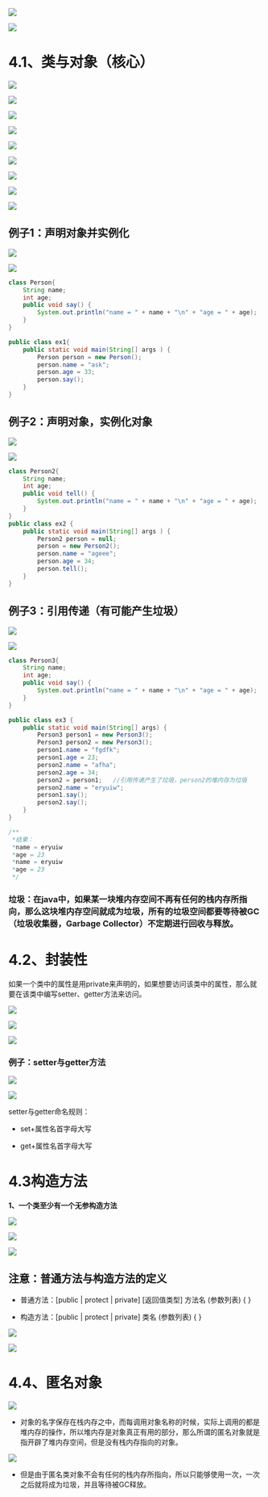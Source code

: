 
![](https://tcs.teambition.net/storage/312414f4f47b813d9da7232d706ab0ef448a?Signature=eyJhbGciOiJIUzI1NiIsInR5cCI6IkpXVCJ9.eyJBcHBJRCI6IjU5Mzc3MGZmODM5NjMyMDAyZTAzNThmMSIsIl9hcHBJZCI6IjU5Mzc3MGZmODM5NjMyMDAyZTAzNThmMSIsIl9vcmdhbml6YXRpb25JZCI6IiIsImV4cCI6MTYyMjEwNzY3NiwiaWF0IjoxNjIxNTAyODc2LCJyZXNvdXJjZSI6Ii9zdG9yYWdlLzMxMjQxNGY0ZjQ3YjgxM2Q5ZGE3MjMyZDcwNmFiMGVmNDQ4YSJ9.bV27afxOE_RC7encewEyq5X9FFZecqhPB6xsMUN0pj0&download=image.png "")

![](https://tcs.teambition.net/storage/3124dfb809e4675874c0c433b5b86da88eb9?Signature=eyJhbGciOiJIUzI1NiIsInR5cCI6IkpXVCJ9.eyJBcHBJRCI6IjU5Mzc3MGZmODM5NjMyMDAyZTAzNThmMSIsIl9hcHBJZCI6IjU5Mzc3MGZmODM5NjMyMDAyZTAzNThmMSIsIl9vcmdhbml6YXRpb25JZCI6IiIsImV4cCI6MTYyMjEwNzY3NiwiaWF0IjoxNjIxNTAyODc2LCJyZXNvdXJjZSI6Ii9zdG9yYWdlLzMxMjRkZmI4MDllNDY3NTg3NGMwYzQzM2I1Yjg2ZGE4OGViOSJ9.5IEvC-p4SpMIYeXg3UPp7FzPCXiTSTaSm352Db-u1QY&download=image.png "")

# 4.1、类与对象（核心）

![](https://tcs.teambition.net/storage/3124c4941319f8722c80110feadd510dd08f?Signature=eyJhbGciOiJIUzI1NiIsInR5cCI6IkpXVCJ9.eyJBcHBJRCI6IjU5Mzc3MGZmODM5NjMyMDAyZTAzNThmMSIsIl9hcHBJZCI6IjU5Mzc3MGZmODM5NjMyMDAyZTAzNThmMSIsIl9vcmdhbml6YXRpb25JZCI6IiIsImV4cCI6MTYyMjEwNzY3NiwiaWF0IjoxNjIxNTAyODc2LCJyZXNvdXJjZSI6Ii9zdG9yYWdlLzMxMjRjNDk0MTMxOWY4NzIyYzgwMTEwZmVhZGQ1MTBkZDA4ZiJ9.-vpcwLtTsxJZfKYJmdg_1EwYGtkVsMopWu9Xay3UEMo&download=image.png "")

![](https://tcs.teambition.net/storage/312450f9e4ce2f8e4f38babf3bd6e0d32b8d?Signature=eyJhbGciOiJIUzI1NiIsInR5cCI6IkpXVCJ9.eyJBcHBJRCI6IjU5Mzc3MGZmODM5NjMyMDAyZTAzNThmMSIsIl9hcHBJZCI6IjU5Mzc3MGZmODM5NjMyMDAyZTAzNThmMSIsIl9vcmdhbml6YXRpb25JZCI6IiIsImV4cCI6MTYyMjEwNzY3NiwiaWF0IjoxNjIxNTAyODc2LCJyZXNvdXJjZSI6Ii9zdG9yYWdlLzMxMjQ1MGY5ZTRjZTJmOGU0ZjM4YmFiZjNiZDZlMGQzMmI4ZCJ9.OUC5wEN1YbqGJunZPUjbTxiGqH1r2RScjgnHqw1y8H0&download=image.png "")

![](https://tcs.teambition.net/storage/312481901ebc4ce804db835cb0628632464c?Signature=eyJhbGciOiJIUzI1NiIsInR5cCI6IkpXVCJ9.eyJBcHBJRCI6IjU5Mzc3MGZmODM5NjMyMDAyZTAzNThmMSIsIl9hcHBJZCI6IjU5Mzc3MGZmODM5NjMyMDAyZTAzNThmMSIsIl9vcmdhbml6YXRpb25JZCI6IiIsImV4cCI6MTYyMjEwNzY3NiwiaWF0IjoxNjIxNTAyODc2LCJyZXNvdXJjZSI6Ii9zdG9yYWdlLzMxMjQ4MTkwMWViYzRjZTgwNGRiODM1Y2IwNjI4NjMyNDY0YyJ9.Rom_MsIwroaANtcSw2kbQviPBgEDOQZcm4WfxyIMnTc&download=image.png "")

![](https://tcs.teambition.net/storage/31246883d35baf8f41959ce02e2d89f6d0c9?Signature=eyJhbGciOiJIUzI1NiIsInR5cCI6IkpXVCJ9.eyJBcHBJRCI6IjU5Mzc3MGZmODM5NjMyMDAyZTAzNThmMSIsIl9hcHBJZCI6IjU5Mzc3MGZmODM5NjMyMDAyZTAzNThmMSIsIl9vcmdhbml6YXRpb25JZCI6IiIsImV4cCI6MTYyMjEwNzY3NiwiaWF0IjoxNjIxNTAyODc2LCJyZXNvdXJjZSI6Ii9zdG9yYWdlLzMxMjQ2ODgzZDM1YmFmOGY0MTk1OWNlMDJlMmQ4OWY2ZDBjOSJ9.PVUI8_pjiTyCsD-_49nwnVdsxiYGHWyzDGaiCgW5LZ8&download=image.png "")

![](https://tcs.teambition.net/storage/31248a7a2dd44e4e2ee58a7c730083bad21c?Signature=eyJhbGciOiJIUzI1NiIsInR5cCI6IkpXVCJ9.eyJBcHBJRCI6IjU5Mzc3MGZmODM5NjMyMDAyZTAzNThmMSIsIl9hcHBJZCI6IjU5Mzc3MGZmODM5NjMyMDAyZTAzNThmMSIsIl9vcmdhbml6YXRpb25JZCI6IiIsImV4cCI6MTYyMjEwNzY3NiwiaWF0IjoxNjIxNTAyODc2LCJyZXNvdXJjZSI6Ii9zdG9yYWdlLzMxMjQ4YTdhMmRkNDRlNGUyZWU1OGE3YzczMDA4M2JhZDIxYyJ9.HV0oawKOWFkZtb_3p2jmJLXxLna88fERzDGUM4me16o&download=image.png "")

![](https://tcs.teambition.net/storage/312482b2034d5a8e0b40260cfd5562061637?Signature=eyJhbGciOiJIUzI1NiIsInR5cCI6IkpXVCJ9.eyJBcHBJRCI6IjU5Mzc3MGZmODM5NjMyMDAyZTAzNThmMSIsIl9hcHBJZCI6IjU5Mzc3MGZmODM5NjMyMDAyZTAzNThmMSIsIl9vcmdhbml6YXRpb25JZCI6IiIsImV4cCI6MTYyMjEwNzY3NiwiaWF0IjoxNjIxNTAyODc2LCJyZXNvdXJjZSI6Ii9zdG9yYWdlLzMxMjQ4MmIyMDM0ZDVhOGUwYjQwMjYwY2ZkNTU2MjA2MTYzNyJ9.4U550MqpvxgGlgdY4hXY2PwOxswIDArftYZUVURwPiI&download=image.png "")

![](https://tcs.teambition.net/storage/31247c4bfb9bb96b4f2bea3155094afc9a50?Signature=eyJhbGciOiJIUzI1NiIsInR5cCI6IkpXVCJ9.eyJBcHBJRCI6IjU5Mzc3MGZmODM5NjMyMDAyZTAzNThmMSIsIl9hcHBJZCI6IjU5Mzc3MGZmODM5NjMyMDAyZTAzNThmMSIsIl9vcmdhbml6YXRpb25JZCI6IiIsImV4cCI6MTYyMjEwNzY3NiwiaWF0IjoxNjIxNTAyODc2LCJyZXNvdXJjZSI6Ii9zdG9yYWdlLzMxMjQ3YzRiZmI5YmI5NmI0ZjJiZWEzMTU1MDk0YWZjOWE1MCJ9.ZTLqJzmlT6qXliNmR5BSelToTJHq1IqSJz8ap38JvoY&download=image.png "")

![](https://tcs.teambition.net/storage/3124d2a1d50917bb27f845110d15a47715c9?Signature=eyJhbGciOiJIUzI1NiIsInR5cCI6IkpXVCJ9.eyJBcHBJRCI6IjU5Mzc3MGZmODM5NjMyMDAyZTAzNThmMSIsIl9hcHBJZCI6IjU5Mzc3MGZmODM5NjMyMDAyZTAzNThmMSIsIl9vcmdhbml6YXRpb25JZCI6IiIsImV4cCI6MTYyMjEwNzY3NiwiaWF0IjoxNjIxNTAyODc2LCJyZXNvdXJjZSI6Ii9zdG9yYWdlLzMxMjRkMmExZDUwOTE3YmIyN2Y4NDUxMTBkMTVhNDc3MTVjOSJ9.wMGlK6ybiYhZX2YhJlcg66j598Knx-NFuKKHL2zSPcU&download=image.png "")

![](https://tcs.teambition.net/storage/31240acbf0730f222e0a285be136845e7167?Signature=eyJhbGciOiJIUzI1NiIsInR5cCI6IkpXVCJ9.eyJBcHBJRCI6IjU5Mzc3MGZmODM5NjMyMDAyZTAzNThmMSIsIl9hcHBJZCI6IjU5Mzc3MGZmODM5NjMyMDAyZTAzNThmMSIsIl9vcmdhbml6YXRpb25JZCI6IiIsImV4cCI6MTYyMjEwNzY3NiwiaWF0IjoxNjIxNTAyODc2LCJyZXNvdXJjZSI6Ii9zdG9yYWdlLzMxMjQwYWNiZjA3MzBmMjIyZTBhMjg1YmUxMzY4NDVlNzE2NyJ9.l4RL_CRzSTWjDmGTgn7l7xYm3YHkZXP9ymaT32IXHBk&download=image.png "")

## 例子1：声明对象并实例化

![](https://tcs.teambition.net/storage/3124fbee8fa8a4456b277d87912c637ddb26?Signature=eyJhbGciOiJIUzI1NiIsInR5cCI6IkpXVCJ9.eyJBcHBJRCI6IjU5Mzc3MGZmODM5NjMyMDAyZTAzNThmMSIsIl9hcHBJZCI6IjU5Mzc3MGZmODM5NjMyMDAyZTAzNThmMSIsIl9vcmdhbml6YXRpb25JZCI6IiIsImV4cCI6MTYyMjEwNzY3NiwiaWF0IjoxNjIxNTAyODc2LCJyZXNvdXJjZSI6Ii9zdG9yYWdlLzMxMjRmYmVlOGZhOGE0NDU2YjI3N2Q4NzkxMmM2MzdkZGIyNiJ9.YWFE0an_uOCrBSqpVHE_ThaGanpxukPTRNhwRFfJ4yA&download=image.png "")

![](https://tcs.teambition.net/storage/3124caf8e93d1a02d4a82d35a637e14d6493?Signature=eyJhbGciOiJIUzI1NiIsInR5cCI6IkpXVCJ9.eyJBcHBJRCI6IjU5Mzc3MGZmODM5NjMyMDAyZTAzNThmMSIsIl9hcHBJZCI6IjU5Mzc3MGZmODM5NjMyMDAyZTAzNThmMSIsIl9vcmdhbml6YXRpb25JZCI6IiIsImV4cCI6MTYyMjEwNzY3NiwiaWF0IjoxNjIxNTAyODc2LCJyZXNvdXJjZSI6Ii9zdG9yYWdlLzMxMjRjYWY4ZTkzZDFhMDJkNGE4MmQzNWE2MzdlMTRkNjQ5MyJ9.ay8OtEuB7WVXdF53bMkCd-PTUEovVNwCYdcEALLiDl8&download=image.png "")

```java
class Person{
	String name;
	int age;
	public void say() {
		System.out.println("name = " + name + "\n" + "age = " + age);
	}
}

public class ex1{
	public static void main(String[] args ) {
		Person person = new Person();
		person.name = "ask";
		person.age = 33;
		person.say();
	}
}


```

## 例子2：声明对象，实例化对象

![](https://tcs.teambition.net/storage/31248568bf71c73d26fffe241814efeaadb1?Signature=eyJhbGciOiJIUzI1NiIsInR5cCI6IkpXVCJ9.eyJBcHBJRCI6IjU5Mzc3MGZmODM5NjMyMDAyZTAzNThmMSIsIl9hcHBJZCI6IjU5Mzc3MGZmODM5NjMyMDAyZTAzNThmMSIsIl9vcmdhbml6YXRpb25JZCI6IiIsImV4cCI6MTYyMjEwNzY3NiwiaWF0IjoxNjIxNTAyODc2LCJyZXNvdXJjZSI6Ii9zdG9yYWdlLzMxMjQ4NTY4YmY3MWM3M2QyNmZmZmUyNDE4MTRlZmVhYWRiMSJ9.guotJ0JaSG4vF2B3QIFJy88617w0koV978XFmZW48mI&download=image.png "")

![](https://tcs.teambition.net/storage/31240fc9a6745737702092583d4a34fa638c?Signature=eyJhbGciOiJIUzI1NiIsInR5cCI6IkpXVCJ9.eyJBcHBJRCI6IjU5Mzc3MGZmODM5NjMyMDAyZTAzNThmMSIsIl9hcHBJZCI6IjU5Mzc3MGZmODM5NjMyMDAyZTAzNThmMSIsIl9vcmdhbml6YXRpb25JZCI6IiIsImV4cCI6MTYyMjEwNzY3NiwiaWF0IjoxNjIxNTAyODc2LCJyZXNvdXJjZSI6Ii9zdG9yYWdlLzMxMjQwZmM5YTY3NDU3Mzc3MDIwOTI1ODNkNGEzNGZhNjM4YyJ9.CyxMxdee5dQ_jIeZtDuUzRU3wNzFzNLbW_MynkfHr9Y&download=image.png "")

```java
class Person2{
	String name;
	int age;
	public void tell() {
		System.out.println("name = " + name + "\n" + "age = " + age);
	}
}
public class ex2 {
	public static void main(String[] args ) {
		Person2 person = null; 
		person = new Person2();
		person.name = "ageee";
		person.age = 34;
		person.tell();
	}
}

```

## 例子3：引用传递（有可能产生垃圾）

![](https://tcs.teambition.net/storage/31248785a82fffcda64b4aed9eebd2c6d066?Signature=eyJhbGciOiJIUzI1NiIsInR5cCI6IkpXVCJ9.eyJBcHBJRCI6IjU5Mzc3MGZmODM5NjMyMDAyZTAzNThmMSIsIl9hcHBJZCI6IjU5Mzc3MGZmODM5NjMyMDAyZTAzNThmMSIsIl9vcmdhbml6YXRpb25JZCI6IiIsImV4cCI6MTYyMjEwNzY3NiwiaWF0IjoxNjIxNTAyODc2LCJyZXNvdXJjZSI6Ii9zdG9yYWdlLzMxMjQ4Nzg1YTgyZmZmY2RhNjRiNGFlZDllZWJkMmM2ZDA2NiJ9.3Dd53LaC-9SMyTKV4Ys232q0iYd6XcOh5Kxh6YpANrM&download=image.png "")

![](https://tcs.teambition.net/storage/3124f053ed9336b75f6643acc1f059280180?Signature=eyJhbGciOiJIUzI1NiIsInR5cCI6IkpXVCJ9.eyJBcHBJRCI6IjU5Mzc3MGZmODM5NjMyMDAyZTAzNThmMSIsIl9hcHBJZCI6IjU5Mzc3MGZmODM5NjMyMDAyZTAzNThmMSIsIl9vcmdhbml6YXRpb25JZCI6IiIsImV4cCI6MTYyMjEwNzY3NiwiaWF0IjoxNjIxNTAyODc2LCJyZXNvdXJjZSI6Ii9zdG9yYWdlLzMxMjRmMDUzZWQ5MzM2Yjc1ZjY2NDNhY2MxZjA1OTI4MDE4MCJ9.OcarYw-XJwB5fXMrSYpuHX7zxPJMvd-s6bqDDPwc2ds&download=image.png "")

```java
class Person3{
	String name;
	int age;
	public void say() {
		System.out.println("name = " + name + "\n" + "age = " + age);
	}
}

public class ex3 {
	public static void main(String[] args) {
		Person3 person1 = new Person3();
		Person3 person2 = new Person3();
		person1.name = "fgdfk";
		person1.age = 23;
		person2.name = "afha";
		person2.age = 34;
		person2 = person1;   //引用传递产生了垃圾，person2的堆内存为垃圾
		person2.name = "eryuiw";
		person1.say();
		person2.say();
	}
}

/**
 *结果：
 *name = eryuiw
 *age = 23
 *name = eryuiw
 *age = 23
 */

```

### 垃圾：在java中，如果某一块堆内存空间不再有任何的栈内存所指向，那么这块堆内存空间就成为垃圾，所有的垃圾空间都要等待被GC（垃圾收集器，Garbage Collector）不定期进行回收与释放。


# 4.2、封装性


如果一个类中的属性是用private来声明的，如果想要访问该类中的属性，那么就要在该类中编写setter、getter方法来访问。

![](https://tcs.teambition.net/storage/3124caa3c1c0a673f57379e7534091222a68?Signature=eyJhbGciOiJIUzI1NiIsInR5cCI6IkpXVCJ9.eyJBcHBJRCI6IjU5Mzc3MGZmODM5NjMyMDAyZTAzNThmMSIsIl9hcHBJZCI6IjU5Mzc3MGZmODM5NjMyMDAyZTAzNThmMSIsIl9vcmdhbml6YXRpb25JZCI6IiIsImV4cCI6MTYyMjEwNzY3NiwiaWF0IjoxNjIxNTAyODc2LCJyZXNvdXJjZSI6Ii9zdG9yYWdlLzMxMjRjYWEzYzFjMGE2NzNmNTczNzllNzUzNDA5MTIyMmE2OCJ9.qkDa_FUKAitz26ZVGV_BbG8px4bP9-Yp8-DyrGBwEV8&download=image.png "")

![](https://tcs.teambition.net/storage/312409349dadcdbe6ca085f16b3c0d4b1639?Signature=eyJhbGciOiJIUzI1NiIsInR5cCI6IkpXVCJ9.eyJBcHBJRCI6IjU5Mzc3MGZmODM5NjMyMDAyZTAzNThmMSIsIl9hcHBJZCI6IjU5Mzc3MGZmODM5NjMyMDAyZTAzNThmMSIsIl9vcmdhbml6YXRpb25JZCI6IiIsImV4cCI6MTYyMjEwNzY3NiwiaWF0IjoxNjIxNTAyODc2LCJyZXNvdXJjZSI6Ii9zdG9yYWdlLzMxMjQwOTM0OWRhZGNkYmU2Y2EwODVmMTZiM2MwZDRiMTYzOSJ9.38DUlHvHplsDeAKFOH4_C-T7_EjseuiXXb2uspX3Hx0&download=image.png "")


![](https://tcs.teambition.net/storage/3124affac011a26db0383c1fd7024ddc18b4?Signature=eyJhbGciOiJIUzI1NiIsInR5cCI6IkpXVCJ9.eyJBcHBJRCI6IjU5Mzc3MGZmODM5NjMyMDAyZTAzNThmMSIsIl9hcHBJZCI6IjU5Mzc3MGZmODM5NjMyMDAyZTAzNThmMSIsIl9vcmdhbml6YXRpb25JZCI6IiIsImV4cCI6MTYyMjEwNzY3NiwiaWF0IjoxNjIxNTAyODc2LCJyZXNvdXJjZSI6Ii9zdG9yYWdlLzMxMjRhZmZhYzAxMWEyNmRiMDM4M2MxZmQ3MDI0ZGRjMThiNCJ9.TlawtNZaYEbNVHXB964nIJRzHJsZElOC3s6Z5kOYO_I&download=image.png "")


### 例子：setter与getter方法

![](https://tcs.teambition.net/storage/3124f7a57e8962bd256bdabe9807ebc76693?Signature=eyJhbGciOiJIUzI1NiIsInR5cCI6IkpXVCJ9.eyJBcHBJRCI6IjU5Mzc3MGZmODM5NjMyMDAyZTAzNThmMSIsIl9hcHBJZCI6IjU5Mzc3MGZmODM5NjMyMDAyZTAzNThmMSIsIl9vcmdhbml6YXRpb25JZCI6IiIsImV4cCI6MTYyMjEwNzY3NiwiaWF0IjoxNjIxNTAyODc2LCJyZXNvdXJjZSI6Ii9zdG9yYWdlLzMxMjRmN2E1N2U4OTYyYmQyNTZiZGFiZTk4MDdlYmM3NjY5MyJ9.9NvpsTCX9A752_CnQ5tTMuw_fIucHF3QI8VZgJrqL_8&download=image.png "")

![](https://tcs.teambition.net/storage/3124511cf20a887173980c972ff662cb16e1?Signature=eyJhbGciOiJIUzI1NiIsInR5cCI6IkpXVCJ9.eyJBcHBJRCI6IjU5Mzc3MGZmODM5NjMyMDAyZTAzNThmMSIsIl9hcHBJZCI6IjU5Mzc3MGZmODM5NjMyMDAyZTAzNThmMSIsIl9vcmdhbml6YXRpb25JZCI6IiIsImV4cCI6MTYyMjEwNzY3NiwiaWF0IjoxNjIxNTAyODc2LCJyZXNvdXJjZSI6Ii9zdG9yYWdlLzMxMjQ1MTFjZjIwYTg4NzE3Mzk4MGM5NzJmZjY2MmNiMTZlMSJ9.W6WeRiWeAw2tGu4MqxMGFe4FXmcUZ6YwByA34royGDs&download=image.png "")



setter与getter命名规则：

- set+属性名首字母大写

- get+属性名首字母大写



# 4.3构造方法

**1、一个类至少有一个无参构造方法**

![](https://tcs.teambition.net/storage/3124976a263768ade34d9074e0647460b96f?Signature=eyJhbGciOiJIUzI1NiIsInR5cCI6IkpXVCJ9.eyJBcHBJRCI6IjU5Mzc3MGZmODM5NjMyMDAyZTAzNThmMSIsIl9hcHBJZCI6IjU5Mzc3MGZmODM5NjMyMDAyZTAzNThmMSIsIl9vcmdhbml6YXRpb25JZCI6IiIsImV4cCI6MTYyMjEwNzY3NiwiaWF0IjoxNjIxNTAyODc2LCJyZXNvdXJjZSI6Ii9zdG9yYWdlLzMxMjQ5NzZhMjYzNzY4YWRlMzRkOTA3NGUwNjQ3NDYwYjk2ZiJ9.Xr_0tasM76afHqbH5cxN9cWITVllte_Wl4oznBOXf7U&download=image.png "")

![](https://tcs.teambition.net/storage/3124f26748a0f8640b923da2fa8087b1ccd6?Signature=eyJhbGciOiJIUzI1NiIsInR5cCI6IkpXVCJ9.eyJBcHBJRCI6IjU5Mzc3MGZmODM5NjMyMDAyZTAzNThmMSIsIl9hcHBJZCI6IjU5Mzc3MGZmODM5NjMyMDAyZTAzNThmMSIsIl9vcmdhbml6YXRpb25JZCI6IiIsImV4cCI6MTYyMjEwNzY3NiwiaWF0IjoxNjIxNTAyODc2LCJyZXNvdXJjZSI6Ii9zdG9yYWdlLzMxMjRmMjY3NDhhMGY4NjQwYjkyM2RhMmZhODA4N2IxY2NkNiJ9.VwUiX7tw76-0MWWGcqgqNIawFr3nSFeOde49KBV-DSA&download=image.png "")

![](https://tcs.teambition.net/storage/312478feedc067484861437278f20f63ad64?Signature=eyJhbGciOiJIUzI1NiIsInR5cCI6IkpXVCJ9.eyJBcHBJRCI6IjU5Mzc3MGZmODM5NjMyMDAyZTAzNThmMSIsIl9hcHBJZCI6IjU5Mzc3MGZmODM5NjMyMDAyZTAzNThmMSIsIl9vcmdhbml6YXRpb25JZCI6IiIsImV4cCI6MTYyMjEwNzY3NiwiaWF0IjoxNjIxNTAyODc2LCJyZXNvdXJjZSI6Ii9zdG9yYWdlLzMxMjQ3OGZlZWRjMDY3NDg0ODYxNDM3Mjc4ZjIwZjYzYWQ2NCJ9.xeG64s-rgtMr422Mmi-l1Zof9Hp07hziC7QCNGJHzc0&download=image.png "")



## 注意：普通方法与构造方法的定义

- 普通方法：[public | protect | private] [返回值类型] 方法名 (参数列表) { }

- 构造方法：[public | protect | private]  类名  (参数列表) { }



![](https://tcs.teambition.net/storage/3124a960ce1b9afcb458d006e81f6be608a2?Signature=eyJhbGciOiJIUzI1NiIsInR5cCI6IkpXVCJ9.eyJBcHBJRCI6IjU5Mzc3MGZmODM5NjMyMDAyZTAzNThmMSIsIl9hcHBJZCI6IjU5Mzc3MGZmODM5NjMyMDAyZTAzNThmMSIsIl9vcmdhbml6YXRpb25JZCI6IiIsImV4cCI6MTYyMjEwNzY3NiwiaWF0IjoxNjIxNTAyODc2LCJyZXNvdXJjZSI6Ii9zdG9yYWdlLzMxMjRhOTYwY2UxYjlhZmNiNDU4ZDAwNmU4MWY2YmU2MDhhMiJ9.clFTrTbEAMD4m8U1CfWDhqWrsRNe1jexKYaYjlgbmrk&download=image.png "")



![](https://tcs.teambition.net/storage/31245fab21b0f35c8faf71c03877eae955c3?Signature=eyJhbGciOiJIUzI1NiIsInR5cCI6IkpXVCJ9.eyJBcHBJRCI6IjU5Mzc3MGZmODM5NjMyMDAyZTAzNThmMSIsIl9hcHBJZCI6IjU5Mzc3MGZmODM5NjMyMDAyZTAzNThmMSIsIl9vcmdhbml6YXRpb25JZCI6IiIsImV4cCI6MTYyMjEwNzY3NiwiaWF0IjoxNjIxNTAyODc2LCJyZXNvdXJjZSI6Ii9zdG9yYWdlLzMxMjQ1ZmFiMjFiMGYzNWM4ZmFmNzFjMDM4NzdlYWU5NTVjMyJ9.bum4f48yEw7Y7UR-kR7EbNjbGA5Y07uZXXZF9d78Fcs&download=image.png "")


# 4.4、匿名对象


![](https://tcs.teambition.net/storage/3124946a93c188186c80ca27814d183a968c?Signature=eyJhbGciOiJIUzI1NiIsInR5cCI6IkpXVCJ9.eyJBcHBJRCI6IjU5Mzc3MGZmODM5NjMyMDAyZTAzNThmMSIsIl9hcHBJZCI6IjU5Mzc3MGZmODM5NjMyMDAyZTAzNThmMSIsIl9vcmdhbml6YXRpb25JZCI6IiIsImV4cCI6MTYyMjEwNzY3NiwiaWF0IjoxNjIxNTAyODc2LCJyZXNvdXJjZSI6Ii9zdG9yYWdlLzMxMjQ5NDZhOTNjMTg4MTg2YzgwY2EyNzgxNGQxODNhOTY4YyJ9.216WwxzbHqcGtirn2e3ldyWAXSSKcDtWUcNCftU5KSo&download=image.png "")


- 对象的名字保存在栈内存之中，而每调用对象名称的时候，实际上调用的都是堆内存的操作，所以堆内存是对象真正有用的部分，那么所谓的匿名对象就是指开辟了堆内存空间，但是没有栈内存指向的对象。


![](https://tcs.teambition.net/storage/31244f3b8a8698cd4f9fa21472d1b0646c07?Signature=eyJhbGciOiJIUzI1NiIsInR5cCI6IkpXVCJ9.eyJBcHBJRCI6IjU5Mzc3MGZmODM5NjMyMDAyZTAzNThmMSIsIl9hcHBJZCI6IjU5Mzc3MGZmODM5NjMyMDAyZTAzNThmMSIsIl9vcmdhbml6YXRpb25JZCI6IiIsImV4cCI6MTYyMjEwNzY3NiwiaWF0IjoxNjIxNTAyODc2LCJyZXNvdXJjZSI6Ii9zdG9yYWdlLzMxMjQ0ZjNiOGE4Njk4Y2Q0ZjlmYTIxNDcyZDFiMDY0NmMwNyJ9.fKoLBjCj93p8LWLKv1stqNjI4OeYyr3YhVjQzU1rngE&download=image.png "")


- 但是由于匿名类对象不会有任何的栈内存所指向，所以只能够使用一次，一次之后就将成为垃圾，并且等待被GC释放。

